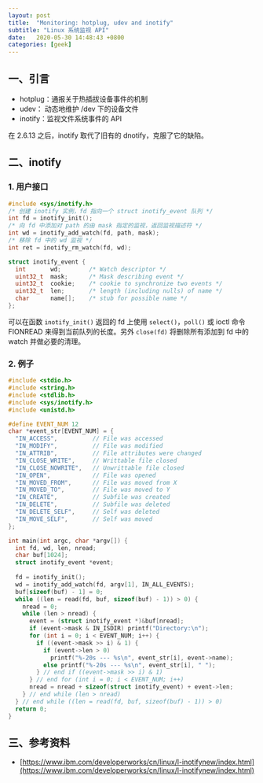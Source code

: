 ```yaml
---
layout: post
title:  "Monitoring: hotplug, udev and inotify"
subtitle: "Linux 系统监视 API"
date:   2020-05-30 14:48:43 +0800
categories: [geek]
---
```


## 一、引言

- hotplug：通报关于热插拔设备事件的机制
- udev： 动态地维护 /dev 下的设备文件
- inotify：监视文件系统事件的 API

在 2.6.13 之后，inotify 取代了旧有的 dnotify，克服了它的缺陷。

## 二、inotify

### 1. 用户接口

```c
#include <sys/inotify.h>
/* 创建 inotify 实例，fd 指向一个 struct inotify_event 队列 */
int fd = inotify_init();
/* 向 fd 中添加对 path 的由 mask 指定的监视，返回监视描述符 */
int wd = inotify_add_watch(fd, path, mask);
/* 移除 fd 中的 wd 监视 */
int ret = inotify_rm_watch(fd, wd);

struct inotify_event {
  int       wd;        /* Watch descriptor */
  uint32_t  mask;      /* Mask describing event */
  uint32_t  cookie;    /* cookie to synchronize two events */
  uint32_t  len;       /* length (including nulls) of name */
  char      name[];    /* stub for possible name */
};
```

可以在函数 ```inotify_init()``` 返回的 fd 上使用 ```select()```，```poll()``` 或 ioctl 命令 FIONREAD 来得到当前队列的长度。另外 ```close(fd)``` 将删除所有添加到 fd 中的 watch 并做必要的清理。

### 2. 例子

```c
#include <stdio.h>
#include <string.h>
#include <stdlib.h>
#include <sys/inotify.h>
#include <unistd.h>

#define EVENT_NUM 12
char *event_str[EVENT_NUM] = {
  "IN_ACCESS",          // File was accessed
  "IN_MODIFY",          // File was modified
  "IN_ATTRIB",          // File attributes were changed
  "IN_CLOSE_WRITE",     // Writtable file closed
  "IN_CLOSE_NOWRITE",   // Unwrittable file closed
  "IN_OPEN",            // File was opened
  "IN_MOVED_FROM",      // File was moved from X
  "IN_MOVED_TO",        // File was moved to Y
  "IN_CREATE",          // Subfile was created
  "IN_DELETE",          // Subfile was deleted
  "IN_DELETE_SELF",     // Self was deleted
  "IN_MOVE_SELF",       // Self was moved
};

int main(int argc, char *argv[]) {
  int fd, wd, len, nread;
  char buf[1024];
  struct inotify_event *event;
  
  fd = inotify_init();
  wd = inotify_add_watch(fd, argv[1], IN_ALL_EVENTS);
  buf[sizeof(buf) - 1] = 0;
  while ((len = read(fd, buf, sizeof(buf) - 1)) > 0) {
    nread = 0;
    while (len > nread) {
      event = (struct inotify_event *)&buf[nread];
      if (event->mask & IN_ISDIR) printf("Directory:\n");
      for (int i = 0; i < EVENT_NUM; i++) {
        if ((event->mask >> i) & 1) {
          if (event->len > 0) 
            printf("%-20s --- %s\n", event_str[i], event->name);
          else printf("%-20s --- %s\n", event_str[i], " ");
        } // end if ((event->mask >> i) & 1)
      } // end for (int i = 0; i < EVENT_NUM; i++)
      nread = nread + sizeof(struct inotify_event) + event->len;
    } // end while (len > nread)
  } // end while ((len = read(fd, buf, sizeof(buf) - 1)) > 0)
  return 0;
}
```



## 三、参考资料

- [https://www.ibm.com/developerworks/cn/linux/l-inotifynew/index.html](https://www.ibm.com/developerworks/cn/linux/l-inotifynew/index.html)

